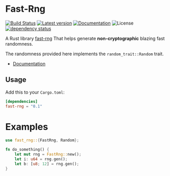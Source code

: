 # Fast-Rng
[![Build Status](https://travis-ci.org/elichai/fast-rng.svg?branch=master)](https://travis-ci.org/elichai/fast-rng)
[![Latest version](https://img.shields.io/crates/v/fast-rng.svg)](https://crates.io/crates/fast-rng)
[![Documentation](https://docs.rs/fast-rng/badge.svg)](https://docs.rs/fast-rng)
![License](https://img.shields.io/crates/l/fast-rng.svg)
[![dependency status](https://deps.rs/repo/github/elichai/fast-rng/status.svg)](https://deps.rs/repo/github/elichai/fast-rng)

A Rust library [fast-rng](https://crates.io/crates/fast-rng) That helps generate **non-cryptographic** blazing fast randomness.

The randomness provided here implements the `random_trait::Random` trait.
* [Documentation](https://docs.rs/fast-rng)

## Usage

Add this to your `Cargo.toml`:

```toml
[dependencies]
fast-rng = "0.1"
```

# Examples

```rust
use fast_rng::{FastRng, Random};

fn do_something() {
    let mut rng = FastRng::new();
    let i: u64 = rng.gen();
    let b: [u8; 12] = rng.gen();
}
```